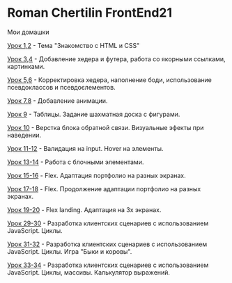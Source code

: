 # Roman Chertilin FrontEnd21
Мои домашки

[Урок 1,2](https://romb52.github.io/DZ_1-2/) - Тема "Знакомство с HTML и CSS"

[Урок 3,4](https://romb52.github.io/DZ_3-4/) - Добавление хедера и футера, работа со якорными ссылками, картинками.

[Урок 5,6](https://romb52.github.io/DZ_5-6/) - Корректировка хедера, наполнение боди, использование псевдоклассов и псевдоєлементов.

[Урок 7.8](https://romb52.github.io/DZ_7-8/) - Добавление анимации.

[Урок 9](https://romb52.github.io/DZ_9_chess/) - Таблицы. Задание шахматная доска с фигурами.

[Урок 10](https://romb52.github.io/DZ_10_form/) - Верстка блока обратной связи. Визуальные эфекты при наведении.

[Урок 11-12](https://romb52.github.io/DZ_11-12/) - Валидация на input. Hover на элементы.

[Урок 13-14](https://romb52.github.io/DZ_13-14/) - Работа с блочными элементами.

[Урок 15-16](https://romb52.github.io/DZ_15-16_Flex/) - Flex. Адаптация портфолио на разных экранах.

[Урок 17-18](https://romb52.github.io/DZ_17-18_Flex) - Flex. Продолжение адаптации портфолио на разных экранах.

[Урок 19-20](https://romb52.github.io/DZ_FlexLanding/) - Flex landing. Адаптация на 3х экранах.

[Урок 29-30](https://romb52.github.io/DZ_29-30_JS/) - Разработка клиентских сценариев с использованием JavaScript. Циклы.

[Урок 31-32](https://romb52.github.io/DZ_31-32_JS/) - Разработка клиентских сценариев с использованием JavaScript. Циклы. Игра "Быки и коровы".

[Урок 33-34](https://romb52.github.io/DZ_33_34_JS/) - Разработка клиентских сценариев с использованием JavaScript. Циклы, массивы. Калькулятор выражений.
